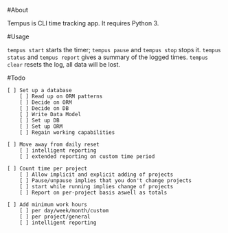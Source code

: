 #About

Tempus is CLI time tracking app. It requires Python 3.

#Usage

`tempus start` starts the timer; `tempus pause` and `tempus stop` stops it. 
`tempus status` and `tempus report` gives a summary of the logged times.
`tempus clear` resets the log, all data will be lost.

#Todo
```
[ ] Set up a database
    [ ] Read up on ORM patterns
    [ ] Decide on ORM
    [ ] Decide on DB
    [ ] Write Data Model
    [ ] Set up DB
    [ ] Set up ORM
    [ ] Regain working capabilities

[ ] Move away from daily reset
    [ ] intelligent reporting
    [ ] extended reporting on custom time period

[ ] Count time per project
    [ ] Allow implicit and explicit adding of projects
    [ ] Pause/unpause implies that you don't change projects
    [ ] start while running implies change of projects
    [ ] Report on per-project basis aswell as totals

[ ] Add minimum work hours
    [ ] per day/week/month/custom
    [ ] per project/general
    [ ] intelligent reporting

```
